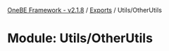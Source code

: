 [OneBE Framework - v2.1.8](../README.md) / [Exports](../modules.md) / Utils/OtherUtils

# Module: Utils/OtherUtils
